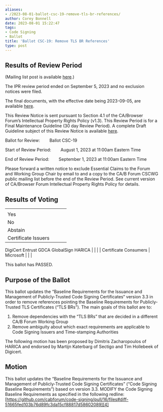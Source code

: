 ```yaml
---
aliases:
- /2023-08-01-ballot-csc-19-remove-tls-br-references/
author: Corey Bonnell
date: 2023-08-01 15:22:47
tags:
- Code Signing
- Ballot
title: 'Ballot CSC-19: Remove TLS BR References'
type: post
---
```


## Results of Review Period 

(Mailing list post is available [here][1].)

The IPR review period ended on September 5, 2023 and no exclusion notices were filed.

The final documents, with the effective date being 2023-09-05, are available [here][2].

This Review Notice is sent pursuant to Section 4.1 of the CA/Browser Forum’s Intellectual Property Rights Policy (v1.3). This Review Period is for a Final Maintenance Guideline (30 day Review Period). A complete Draft Guideline subject of this Review Notice is available [here][3].

Ballot for Review:        Ballot CSC-19

Start of Review Period:        August 1, 2023 at 11:00am Eastern Time

End of Review Period:        September 1, 2023 at 11:00am Eastern Time

Please forward a written notice to exclude Essential Claims to the Forum and Working Group Chair by email to and a copy to the CA/B Forum CSCWG public mailing list before the end of the Review Period. See current version of CA/Browser Forum Intellectual Property Rights Policy for details.

## Results of Voting 

| | | | |
| --- | --- | --- | --- |
| |
Yes |
No |
Abstain | |
Certificate Issuers |
DigiCert Entrust GDCA GlobalSign HARICA
| | | |
Certificate Consumers |
Microsoft
| | |

This ballot has PASSED.

## Purpose of the Ballot 

This ballot updates the “Baseline Requirements for the Issuance and Management of Publicly‐Trusted Code Signing Certificates“ version 3.3 in order to remove references pointing the Baseline Requirements for Publicly-Trusted TLS Certificates (“TLS BRs”). The main goals of this ballot are to:

1. Remove dependencies with the “TLS BRs” that are decided in a different CA/B Forum Working Group
1. Remove ambiguity about which exact requirements are applicable to Code Signing Issuers and Time-stamping Authorities

The following motion has been proposed by Dimitris Zacharopoulos of HARICA and endorsed by Martijn Katerbarg of Sectigo and Tim Hollebeek of Digicert.

## Motion 

This ballot updates the “Baseline Requirements for the Issuance and Management of Publicly‐Trusted Code Signing Certificates” (“Code Signing Baseline Requirements”) based on version 3.3. MODIFY the Code Signing Baseline Requirements as specified in the following redline: [https://github.com/cabforum/code-signing/pull/16/files#diff-51665fed103b76d89fc3da15cf88817d58602089][4]

[1]: https://lists.cabforum.org/pipermail/cscwg-public/2023-September/001051.html
[2]: /baseline-requirements-code-signing/
[3]: /uploads/Baseline-Requirements-for-the-Issuance-and-Management-of-Code-Signing.v3.4_redline.pdf
[4]: https://github.com/cabforum/code-signing/pull/16/files#diff-51665fed103b76d89fc3da15cf88817d58602089